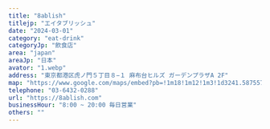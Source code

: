 ```yaml
---
title: "8ablish"
titlejp: "エイタブリッシュ"
date: "2024-03-01"
category: "eat-drink"
categoryJp: "飲食店"
area: "japan"
areaJp: "日本"
avator: "1.webp"
address: "東京都港区虎ノ門５丁目８−１ 麻布台ヒルズ ガーデンプラザA 2F"
map: "https://www.google.com/maps/embed?pb=!1m18!1m12!1m3!1d3241.587557429649!2d139.740892712074!3d35.66253203088553!2m3!1f0!2f0!3f0!3m2!1i1024!2i768!4f13.1!3m3!1m2!1s0x60188b0dcd3a8cb3%3A0xb6e51103425aeeaa!2s8ablish!5e0!3m2!1sja!2sus!4v1709298206935!5m2!1sja!2sus"
telephone: "03-6432-0288"
url: "https://8ablish.com"
businessHour: "8:00 ~ 20:00 毎日営業"
others: ""
---
```

